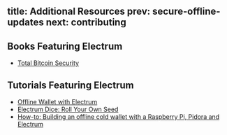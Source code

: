 title: Additional Resources
prev: secure-offline-updates
next: contributing
---

## Books Featuring Electrum

* [Total Bitcoin Security](http://www.totalbitcoinsecurity.com/)

## Tutorials Featuring Electrum

* [Offline Wallet with Electrum](http://pastebin.com/MZjbf23A)
* [Electrum Dice: Roll Your Own Seed](http://www.reddit.com/r/Bitcoin/comments/1r48ur/electrum_dice_pdf_roll_your_own_seed/)
* [How-to: Building an offline cold wallet with a Raspberry Pi, Pidora and Electrum](http://www.reddit.com/r/Bitcoin/comments/1rrxe5/howto_building_an_offline_cold_wallet_with_a/)
